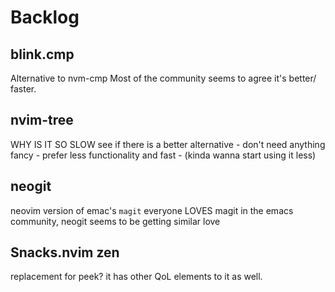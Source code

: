 # Backlog

## blink.cmp

Alternative to nvm-cmp
Most of the community seems to agree it's better/ faster.

## nvim-tree

WHY IS IT SO SLOW 
see if there is a better alternative
    - don't need anything fancy
    - prefer less functionality and fast
    - (kinda wanna start using it less)

## neogit

neovim version of emac's `magit`
everyone LOVES magit in the emacs community, neogit seems to be getting similar love

## Snacks.nvim zen

replacement for peek? it has other QoL elements to it as well.
